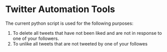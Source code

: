 # Twitter Automation Tools

The current python script is used for the following purposes:
1. To delete all tweets that have not been liked and are not in response to one of your followers.
2. To unlike all tweets that are not tweeted by one of your followes
